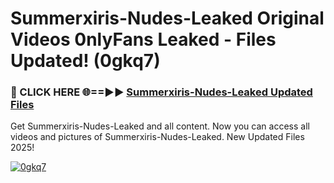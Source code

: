# Summerxiris-Nudes-Leaked Original Videos 0nlyFans Leaked - Files Updated! (0gkq7)

<h3>🔴 CLICK HERE 🌐==►► <a href="https://tinyurl.com/4mcuefdz" rel="nofollow">Summerxiris-Nudes-Leaked Updated Files</a></h3>

Get Summerxiris-Nudes-Leaked and all content. Now you can access all videos and pictures of Summerxiris-Nudes-Leaked. New Updated Files 2025!

[![0gkq7](https://i.imgur.com/StAQSOY.gif)](https://tinyurl.com/4mcuefdz)
